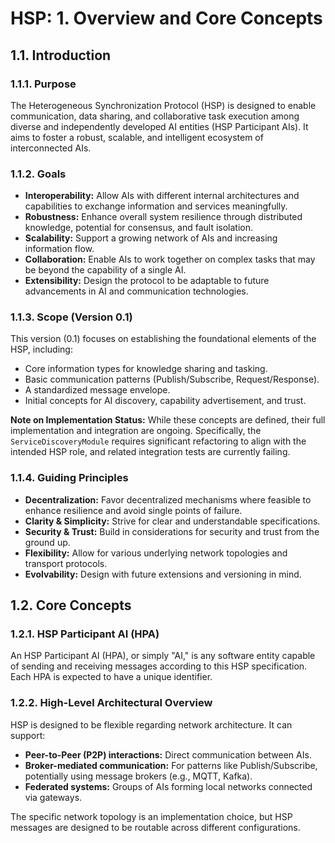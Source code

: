 # HSP: 1. Overview and Core Concepts

## 1.1. Introduction

### 1.1.1. Purpose

The Heterogeneous Synchronization Protocol (HSP) is designed to enable
communication, data sharing, and collaborative task execution among diverse and
independently developed AI entities (HSP Participant AIs). It aims to foster a
robust, scalable, and intelligent ecosystem of interconnected AIs.

### 1.1.2. Goals

- **Interoperability:** Allow AIs with different internal architectures and
  capabilities to exchange information and services meaningfully.
- **Robustness:** Enhance overall system resilience through distributed
  knowledge, potential for consensus, and fault isolation.
- **Scalability:** Support a growing network of AIs and increasing information
  flow.
- **Collaboration:** Enable AIs to work together on complex tasks that may be
  beyond the capability of a single AI.
- **Extensibility:** Design the protocol to be adaptable to future advancements
  in AI and communication technologies.

### 1.1.3. Scope (Version 0.1)

This version (0.1) focuses on establishing the foundational elements of the HSP,
including:

- Core information types for knowledge sharing and tasking.
- Basic communication patterns (Publish/Subscribe, Request/Response).
- A standardized message envelope.
- Initial concepts for AI discovery, capability advertisement, and trust.

**Note on Implementation Status:** While these concepts are defined, their full
implementation and integration are ongoing. Specifically, the
`ServiceDiscoveryModule` requires significant refactoring to align with the
intended HSP role, and related integration tests are currently failing.

### 1.1.4. Guiding Principles

- **Decentralization:** Favor decentralized mechanisms where feasible to enhance
  resilience and avoid single points of failure.
- **Clarity & Simplicity:** Strive for clear and understandable specifications.
- **Security & Trust:** Build in considerations for security and trust from the
  ground up.
- **Flexibility:** Allow for various underlying network topologies and transport
  protocols.
- **Evolvability:** Design with future extensions and versioning in mind.

## 1.2. Core Concepts

### 1.2.1. HSP Participant AI (HPA)

An HSP Participant AI (HPA), or simply "AI," is any software entity capable of
sending and receiving messages according to this HSP specification. Each HPA is
expected to have a unique identifier.

### 1.2.2. High-Level Architectural Overview

HSP is designed to be flexible regarding network architecture. It can support:

- **Peer-to-Peer (P2P) interactions:** Direct communication between AIs.
- **Broker-mediated communication:** For patterns like Publish/Subscribe,
  potentially using message brokers (e.g., MQTT, Kafka).
- **Federated systems:** Groups of AIs forming local networks connected via
  gateways.

The specific network topology is an implementation choice, but HSP messages are
designed to be routable across different configurations.
